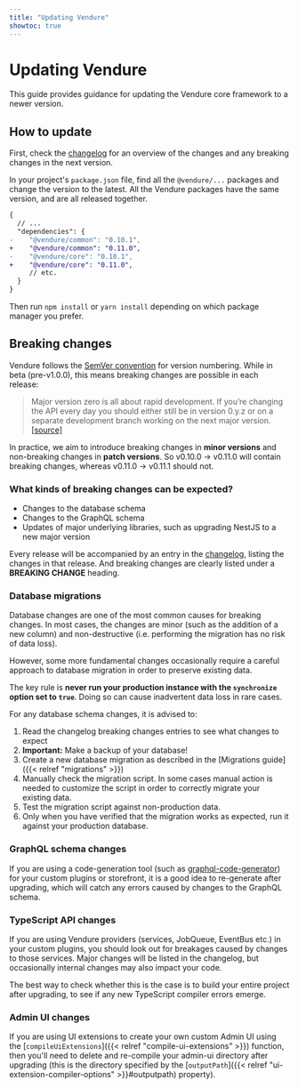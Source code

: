 ```yaml
---
title: "Updating Vendure"
showtoc: true
---
```


# Updating Vendure

This guide provides guidance for updating the Vendure core framework to a newer version.

## How to update

First, check the [changelog](https://github.com/vendure-ecommerce/vendure/blob/master/CHANGELOG.md) for an overview of the changes and any breaking changes in the next version.

In your project's `package.json` file, find all the `@vendure/...` packages and change the version
to the latest. All the Vendure packages have the same version, and are all released together.

```diff
{
  // ...
  "dependencies": {
-    "@vendure/common": "0.10.1",
+    "@vendure/common": "0.11.0",
-    "@vendure/core": "0.10.1",
+    "@vendure/core": "0.11.0",
     // etc.
  }
}
```

Then run `npm install` or `yarn install` depending on which package manager you prefer.

## Breaking changes

Vendure follows the [SemVer convention](https://semver.org/) for version numbering. While in beta (pre-v1.0.0), this means breaking changes are possible in each release:

> Major version zero is all about rapid development. If you’re changing the API every day you should either still be in version 0.y.z or on a separate development branch working on the next major version.
 [[source]](https://semver.org/#doesnt-this-discourage-rapid-development-and-fast-iteration)

In practice, we aim to introduce breaking changes in **minor versions** and non-breaking changes in **patch versions**. So v0.10.0 -> v0.11.0 will contain breaking changes, whereas v0.11.0 -> v0.11.1 should not.

### What kinds of breaking changes can be expected?

* Changes to the database schema
* Changes to the GraphQL schema
* Updates of major underlying libraries, such as upgrading NestJS to a new major version

Every release will be accompanied by an entry in the [changelog](https://github.com/vendure-ecommerce/vendure/blob/master/CHANGELOG.md), listing the changes in that release. And breaking changes are clearly listed under a **BREAKING CHANGE** heading.

### Database migrations

Database changes are one of the most common causes for breaking changes. In most cases, the changes are minor (such as the addition of a new column) and non-destructive (i.e. performing the migration has no risk of data loss).

However, some more fundamental changes occasionally require a careful approach to database migration in order to preserve existing data.

The key rule is **never run your production instance with the `synchronize` option set to `true`**. Doing so can cause inadvertent data loss in rare cases.

For any database schema changes, it is advised to:

1. Read the changelog breaking changes entries to see what changes to expect
2. **Important:** Make a backup of your database!
3. Create a new database migration as described in the [Migrations guide]({{< relref "migrations" >}})
4. Manually check the migration script. In some cases manual action is needed to customize the script in order to correctly migrate your existing data.
5. Test the migration script against non-production data.
6. Only when you have verified that the migration works as expected, run it against your production database.

### GraphQL schema changes

If you are using a code-generation tool (such as [graphql-code-generator](https://graphql-code-generator.com/)) for your custom plugins or storefront, it is a good idea to re-generate after upgrading, which will catch any errors caused by changes to the GraphQL schema.

### TypeScript API changes

If you are using Vendure providers (services, JobQueue, EventBus etc.) in your custom plugins, you should look out for breakages caused by changes to those services. Major changes will be listed in the changelog, but occasionally internal changes may also impact your code. 

The best way to check whether this is the case is to build your entire project after upgrading, to see if any new TypeScript compiler errors emerge.

### Admin UI changes

If you are using UI extensions to create your own custom Admin UI using the [`compileUiExtensions`]({{< relref "compile-ui-extensions" >}}) function, then you'll need to delete and re-compile your admin-ui directory after upgrading (this is the directory specified by the [`outputPath`]({{< relref "ui-extension-compiler-options" >}}#outputpath) property).

